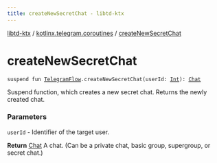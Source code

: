 ```yaml
---
title: createNewSecretChat - libtd-ktx
---
```


[libtd-ktx](../index.html) / [kotlinx.telegram.coroutines](index.html) / [createNewSecretChat](./create-new-secret-chat.html)

# createNewSecretChat

`suspend fun `[`TelegramFlow`](../kotlinx.telegram.core/-telegram-flow/index.html)`.createNewSecretChat(userId: `[`Int`](https://kotlinlang.org/api/latest/jvm/stdlib/kotlin/-int/index.html)`): `[`Chat`](https://tdlibx.github.io/td/docs/org/drinkless/td/libcore/telegram/TdApi/Chat.html)

Suspend function, which creates a new secret chat. Returns the newly created chat.

### Parameters

`userId` - Identifier of the target user.

**Return**
[Chat](https://tdlibx.github.io/td/docs/org/drinkless/td/libcore/telegram/TdApi/Chat.html) A chat. (Can be a private chat, basic group, supergroup, or secret chat.)

